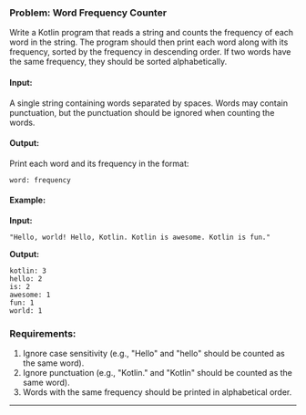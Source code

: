 ### Problem: **Word Frequency Counter**

Write a Kotlin program that reads a string and counts the frequency of each word in the string. The program should then print each word along with its frequency, sorted by the frequency in descending order. If two words have the same frequency, they should be sorted alphabetically.

#### Input:
A single string containing words separated by spaces. Words may contain punctuation, but the punctuation should be ignored when counting the words.

#### Output:
Print each word and its frequency in the format:
```
word: frequency
```

#### Example:

**Input:**
```
"Hello, world! Hello, Kotlin. Kotlin is awesome. Kotlin is fun."
```

**Output:**
```
kotlin: 3
hello: 2
is: 2
awesome: 1
fun: 1
world: 1
```

### Requirements:
1. Ignore case sensitivity (e.g., "Hello" and "hello" should be counted as the same word).
2. Ignore punctuation (e.g., "Kotlin." and "Kotlin" should be counted as the same word).
3. Words with the same frequency should be printed in alphabetical order.

--- 